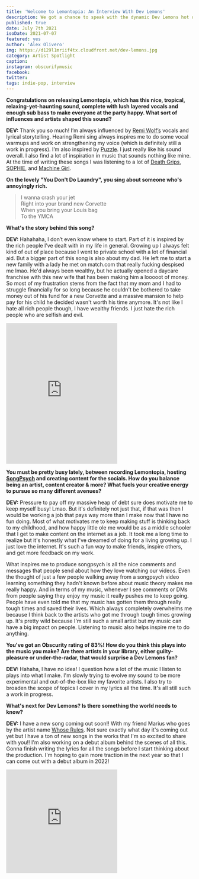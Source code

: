 ```yaml
---
title: 'Welcome to Lemontopia: An Interview With Dev Lemons'
description: We got a chance to speak with the dynamic Dev Lemons hot off the release of her second EP, Lemontopia.
published: true
date: July 7th 2021
isoDate: 2021-07-07
featured: yes
author: 'Alex Olivero'
img: https://d129l1mriif4tx.cloudfront.net/dev-lemons.jpg
category: Artist Spotlight
caption: 
instagram: obscurifymusic
facebook:
twitter:
tags: indie-pop, interview
---
```


**Congratulations on releasing Lemontopia, which has this nice, tropical, relaxing-yet-haunting sound, complete with lush layered vocals and enough sub bass to make everyone at the party happy. What sort of influences and artists shaped this sound?**

**DEV:** Thank you so much! I’m always influenced by [Remi Wolf’s](https://open.spotify.com/artist/0NB5HROxc8dDBXpkIi1v3d?si=ICk5SYZ-QI6I7vglicQRdA) vocals and lyrical storytelling. Hearing Remi sing always inspires me to do some vocal warmups and work on strengthening my voice (which is definitely still a work in progress). I’m also inspired by [Puzzle](https://open.spotify.com/artist/3JDZy6EWo6V8yABANunf6V?si=_PjLjqbcS6aO3vbc32A6zQ). I just really like his sound overall. I also find a lot of inspiration in music that sounds nothing like mine. At the time of writing these songs I was listening to a lot of [Death Grips](https://open.spotify.com/artist/5RADpgYLOuS2ZxDq7ggYYH?si=hHLx4UYySpG1urU_8vkf0g), [SOPHIE](https://open.spotify.com/artist/5a2w2tgpLwv26BYJf2qYwu?si=WolKnOxRQVys3nPzQP2etw), and [Machine Girl](https://open.spotify.com/artist/17Vw9uuOYB7XYjPt0LNFN0?si=xgRVFl44T8m3itVgjyaaNA). 


**On the lovely "You Don't Do Laundry", you sing about someone who's annoyingly rich.**

> I wanna crash your jet
<br/>Right into your brand new Corvette
<br/>When you bring your Louis bag
<br/>To the YMCA

**What's the story behind this song?**

**DEV:** Hahahaha, I don’t even know where to start. Part of it is inspired by the rich people I’ve dealt with in my life in general. Growing up I always felt kind of out of place because I went to private school with a lot of financial aid. But a bigger part of this song is also about my dad. He left me to start a new family with a lady he met on match.com that really fucking despised me lmao. He'd always been wealthy, but he actually opened a daycare franchise with this new wife that has been making him a looooot of money. So most of my frustration stems from the fact that my mom and I had to struggle financially for so long because he couldn't be bothered to take money out of his fund for a new Corvette and a massive mansion to help pay for his child he decided wasn't worth his time anymore. It's not like I hate all rich people though, I have wealthy friends. I just hate the rich people who are selfish and evil. 

<iframe src="https://open.spotify.com/embed/track/4szRT6eJF2TgqqZp4MXOVI" width="300" height="380" frameborder="0" allowtransparency="true" allow="encrypted-media"></iframe>

**You must be pretty busy lately, between recording Lemontopia, hosting [SongPsych](https://www.songpsych.com/) and creating content for the socials.  How do you balance being an artist, content creator & more? What fuels your creative energy to pursue so many different avenues?**

**DEV:** Pressure to pay off my massive heap of debt sure does motivate me to keep myself busy! Lmao. But it's definitely not just that, if that was then I would be working a job that pays way more than I make now that I have no fun doing. Most of what motivates me to keep making stuff is thinking back to my childhood, and how happy little ole me would be as a middle schooler that I get to make content on the internet as a job. It took me a long time to realize but it's honestly what I've dreamed of doing for a living growing up. I just love the internet. It's such a fun way to make friends, inspire others, and get more feedback on my work. 

What inspires me to produce songpsych is all the nice comments and messages that people send about how they love watching our videos. Even the thought of just a few people walking away from a songpsych video learning something they hadn't known before about music theory makes me really happy. And in terms of my music, whenever I see comments or DMs from people saying they enjoy my music it really pushes me to keep going. People have even told me that my music has gotten them through really tough times and saved their lives. Which always completely overwhelms me because I think back to the artists who got me through tough times growing up. It's pretty wild because I'm still such a small artist but my music can have a big impact on people. Listening to music also helps inspire me to do anything. 


**You've got an Obscurity rating of 83%! How do you think this plays into the music you make? Are there artists in your library, either guilty-pleasure or under-the-radar, that would surprise a Dev Lemons fan?**

**DEV:** Hahaha, I have no idea! I question how a lot of the music I listen to plays into what I make. I'm slowly trying to evolve my sound to be more experimental and out-of-the-box like my favorite artists. I also try to broaden the scope of topics I cover in my lyrics all the time. It's all still such a work in progress. 


**What's next for Dev Lemons? Is there something the world needs to know?**

**DEV:** I have a new song coming out soon!! With my friend Marius who goes by the artist name [Whose Rules](https://open.spotify.com/artist/3GAycRSOI4PRxEe6e1Ci8j?si=AYTgERM2SciZIYanTjnjvw). Not sure exactly what day it's coming out yet but I have a ton of new songs in the works that I'm so excited to share with you!! I'm also working on a debut album behind the scenes of all this. Gonna finish writing the lyrics for all the songs before I start thinking about the production. I'm hoping to gain more traction in the next year so that I can come out with a debut album in 2022!

<iframe src="https://open.spotify.com/embed/album/6mSnfUrjXmb6ybksYmdNAB" width="300" height="280" frameborder="0" allowtransparency="true" allow="encrypted-media"></iframe>